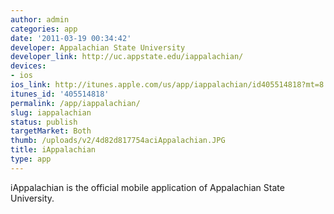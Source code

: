 ```yaml
---
author: admin
categories: app
date: '2011-03-19 00:34:42'
developer: Appalachian State University
developer_link: http://uc.appstate.edu/iappalachian/
devices: 
- ios
ios_link: http://itunes.apple.com/us/app/iappalachian/id405514818?mt=8
itunes_id: '405514818'
permalink: /app/iappalachian/
slug: iappalachian
status: publish
targetMarket: Both
thumb: /uploads/v2/4d82d817754aciAppalachian.JPG
title: iAppalachian
type: app
---
```


iAppalachian is the official mobile application of Appalachian State University.
